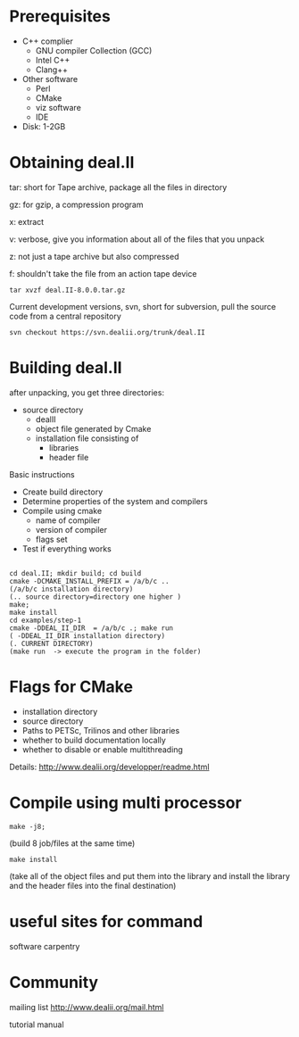 # Prerequisites

- C++ complier
  - GNU compiler Collection (GCC)
  - Intel C++
  - Clang++
- Other software
  - Perl
  - CMake
  - viz software
  - IDE
- Disk: 1-2GB


# Obtaining deal.II

tar: short for Tape archive, package all the files in directory  

gz: for gzip, a compression program   

x: extract

v: verbose, give you information about all of the files that you unpack

z: not just a tape archive but also compressed

f: shouldn't take the file from an action tape device

    tar xvzf deal.II-8.0.0.tar.gz

Current development versions, svn, short for subversion, pull the source code from a central repository

    svn checkout https://svn.dealii.org/trunk/deal.II

# Building deal.II

after unpacking, you get three directories:
- source directory 
  - dealII
  - object file generated by Cmake
  - installation file consisting of
    -  libraries
    -  header file

Basic instructions
- Create build directory  
- Determine properties of the system and compilers 
- Compile using cmake
  - name of compiler
  - version of compiler
  - flags set
- Test if everything works


##
    cd deal.II; mkdir build; cd build
    cmake -DCMAKE_INSTALL_PREFIX = /a/b/c ..
    (/a/b/c installation directory)
    (.. source directory=directory one higher )
    make;
    make install
    cd examples/step-1
    cmake -DDEAL_II_DIR  = /a/b/c .; make run
    ( -DDEAL_II_DIR installation directory)
    (. CURRENT DIRECTORY)
    (make run  -> execute the program in the folder)

# Flags for CMake
- installation directory
- source directory
- Paths to PETSc, Trilinos and other libraries
- whether to build documentation locally
- whether to disable or enable multithreading

Details:
http://www.dealii.org/developper/readme.html

# Compile using multi processor

    make -j8;
(build 8 job/files at the same time)

    make install
(take all of the object files and put them into the library and install the library and the header files into the final destination)

# useful sites for command 

software carpentry

# Community

mailing list
http://www.dealii.org/mail.html 

tutorial
manual